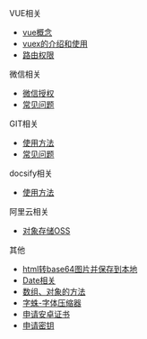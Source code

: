 VUE相关
  * [vue概念](vue/concept)
  * [vuex的介绍和使用](vue/vuex)
  * [路由权限](vue/permissions)

微信相关
  * [微信授权](wx/wx)
  * [常见问题](wx/problems)

GIT相关
  * [使用方法](git/employ)
  * [常见问题](git/problems)

docsify相关
  * [使用方法](docsify/employ)

阿里云相关
  * [对象存储OSS](aliyun/uploadFile)

其他
  * [html转base64图片并保存到本地](others/saveimage)
  * [Date相关](others/date)
  * [数组、对象的方法](others/javascript)
  * [字蛛-字体压缩器](others/font)
  * [申请安卓证书](others/certificate)
  * [申请密钥](others/secretKey)
